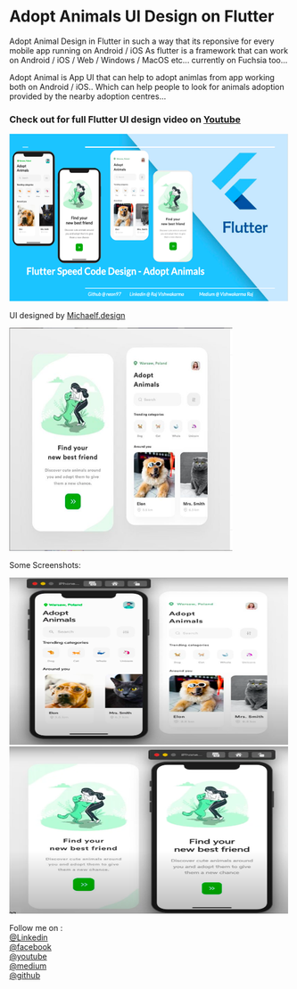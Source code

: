 # Adopt Animals UI Design on Flutter

Adopt Animal Design in Flutter in such a way that its reponsive for every mobile app running on Android / iOS 
As flutter is a framework that can work on Android / iOS / Web / Windows / MacOS etc...  currently on Fuchsia too...

Adopt Animal is App UI that can help to adopt animlas from app working both on Android / iOS..
Which can help people to look for animals adoption provided by the nearby adoption centres...

<h3>Check out for full Flutter UI design video on <a class="github-button" href="https://www.youtube.com/channel/UCRhmjCnvOgULTzEFe-Jpfdw">Youtube</a></h3> 
<a href="https://youtu.be/kd1CLYLymbI">
<img src="https://github.com/neon97/Adopt-Animals-Design-Flutter/blob/master/screenshots/thumbnail.png?raw=true"  width="500"
     height="300">
</img>
</a>
<br>

UI designed by <a class="github-button" href="https://www.instagram.com/michaelf.design/">Michaelf.design</a>

<a href="https://www.instagram.com/p/B_Ky8yBAb1b/">
<img src="https://github.com/neon97/Adopt-Animals-Design-Flutter/blob/master/screenshots/design.png?raw=true"  width="400"
     height="400">
</img>
</a>
<br>

Some Screenshots:

<a href="https://youtu.be/kd1CLYLymbI">
<img src="https://github.com/neon97/Adopt-Animals-Design-Flutter/blob/master/screenshots/2page.png?raw=true"  width="500"
     height="300">
</img>
</a>

<a href="https://youtu.be/kd1CLYLymbI">
<img src="https://github.com/neon97/Adopt-Animals-Design-Flutter/blob/master/screenshots/1page.png?raw=true"  width="500"
     height="300">
</img>
</a>

Follow me on :
<br>
<a class="github-button" href="https://www.linkedin.com/in/raj-vishwakarma0159">@Linkedin</a>
<br>
<a class="github-button" href="https://www.facebook.com/edutechload/">@facebook</a>
<br>
<a class="github-button" href="https://www.youtube.com/edutech%20load">@youtube</a>
<br>
<a class="github-button" href="https://medium.com/@dc.vishwakarma.raj">@medium</a>
<br>
<a class="github-button" href="https://github.com/neon97">@github</a>

